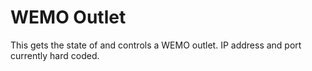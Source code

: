 # WEMO Outlet

This gets the state of and controls a WEMO outlet.  IP address and port currently hard coded.

